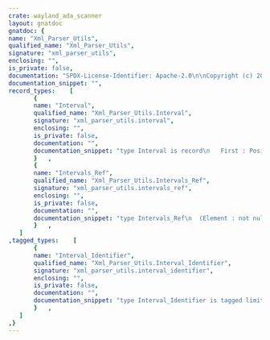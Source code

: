 ```yaml
---
crate: wayland_ada_scanner
layout: gnatdoc
gnatdoc: {
name: "Xml_Parser_Utils",
qualified_name: "Xml_Parser_Utils",
signature: "xml_parser_utils",
enclosing: "",
is_private: false,
documentation: "SPDX-License-Identifier: Apache-2.0\n\nCopyright (c) 2018 - 2019 Joakim Strandberg <joakim@mequinox.se>\n\nLicensed under the Apache License, Version 2.0 (the \"License\");\nyou may not use this file except in compliance with the License.\nYou may obtain a copy of the License at\n\n    http://www.apache.org/licenses/LICENSE-2.0\n\nUnless required by applicable law or agreed to in writing, software\ndistributed under the License is distributed on an \"AS IS\" BASIS,\nWITHOUT WARRANTIES OR CONDITIONS OF ANY KIND, either express or implied.\nSee the License for the specific language governing permissions and\nlimitations under the License.",
documentation_snippet: "",
record_types:    [
       {
       name: "Interval",
       qualified_name: "Xml_Parser_Utils.Interval",
       signature: "xml_parser_utils.interval",
       enclosing: "",
       is_private: false,
       documentation: "",
       documentation_snippet: "type Interval is record\n   First : Positive;\n   Last  : Natural;\nend record;",
       }   ,
       {
       name: "Intervals_Ref",
       qualified_name: "Xml_Parser_Utils.Intervals_Ref",
       signature: "xml_parser_utils.intervals_ref",
       enclosing: "",
       is_private: false,
       documentation: "",
       documentation_snippet: "type Intervals_Ref\n  (Element : not null access constant Interval_Vectors.Vector)\nis limited null record with Implicit_Dereference => Element;",
       }   ,
   ]
,tagged_types:    [
       {
       name: "Interval_Identifier",
       qualified_name: "Xml_Parser_Utils.Interval_Identifier",
       signature: "xml_parser_utils.interval_identifier",
       enclosing: "",
       is_private: false,
       documentation: "",
       documentation_snippet: "type Interval_Identifier is tagged limited private;",
       }   ,
   ]
,}
---
```

